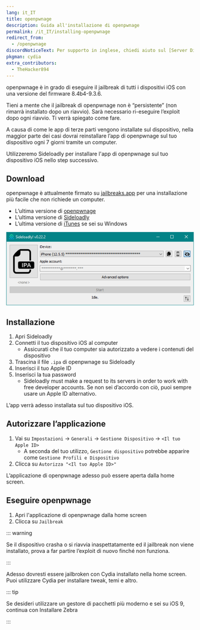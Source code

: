 ```yaml
---
lang: it_IT
title: openpwnage
description: Guida all'installazione di openpwnage
permalink: /it_IT/installing-openpwnage
redirect_from:
  - /openpwnage
discordNoticeText: Per supporto in inglese, chiedi aiuto sul [Server Discord](https://discord.legacyjailbreak.com/) di r/LegacyJailbreak.
pkgman: cydia
extra_contributors:
  - TheHacker894
---
```


openpwnage è in grado di eseguire il jailbreak di tutti i dispositivi iOS con una versione del firmware 8.4b4-9.3.6.

Tieni a mente che il jailbreak di openpwnage non è “persistente” (non rimarrà installato dopo un riavvio). Sarà necessario ri-eseguire l’exploit dopo ogni riavvio. Ti verrà spiegato come fare.

A causa di come le app di terze parti vengono installate sul dispositivo, nella maggior parte dei casi dovrai reinstallare l’app di openpwnage sul tuo dispositivo ogni 7 giorni tramite un computer.

Utilizzeremo Sideloadly per installare l'app di openpwnage sul tuo dispositivo iOS nello step successivo.

## Download

<div class="custom-container tip" id="ifJailbreaksAppSigned"><p>
openpwnage è attualmente firmato su <a href="https://jailbreaks.app/legacy.html" target="_blank">jailbreaks.app</a> per una installazione più facile che non richiede un computer.
</p></div>

- L’ultima versione di [openpwnage](https://github.com/0xilis/openpwnage)
- L’ultima versione di [Sideloadly](https://sideloadly.io/)
- L’ultima versione di [iTunes](https://www.apple.com/itunes/download/win32) se sei su Windows

![Uno screenshot dell’applicazione di Sideloadly (Windows)](/assets/images/sideloadly_win.png)

## Installazione

1. Apri Sideloadly
1. Connetti il tuo dispositivo iOS al computer
    - Assicurati che il tuo computer sia autorizzato a vedere i contenuti del dispositivo
1. Trascina il file `.ipa` di openpwnage su Sideloadly
1. Inserisci il tuo Apple ID
1. Inserisci la tua password
    - Sideloadly must make a request to its servers in order to work with free developer accounts. Se non sei d’accordo con ciò, puoi sempre usare un Apple ID alternativo.

L’app verrà adesso installata sul tuo dispositivo iOS.

## Autorizzare l’applicazione

1. Vai su `Impostazioni` -> `Generali` -> `Gestione Dispositivo` -> `<Il tuo Apple ID>`
    - A seconda del tuo utilizzo, `Gestione dispositivo` potrebbe apparire come `Gestione Profili e Dispositivo`
1. Clicca su `Autorizza "<Il tuo Apple ID>"`

L’applicazione di openpwnage adesso può essere aperta dalla home screen.

## Eseguire openpwnage

1. Apri l'applicazione di openpwnage dalla home screen
1. Clicca su `Jailbreak`

::: warning

Se il dispositivo crasha o si riavvia inaspettatamente ed il jailbreak non viene installato, prova a far partire l’exploit di nuovo finché non funziona.

:::

Adesso dovresti essere jailbroken con Cydia installato nella home screen. Puoi utilizzare Cydia per installare <router-link to="/faq/#what-are-tweaks">tweak</router-link>, temi e altro.

::: tip

Se desideri utilizzare un gestore di pacchetti più moderno e sei su iOS 9, continua con <router-link to="/installing-zebra">Installare Zebra</router-link>

:::
